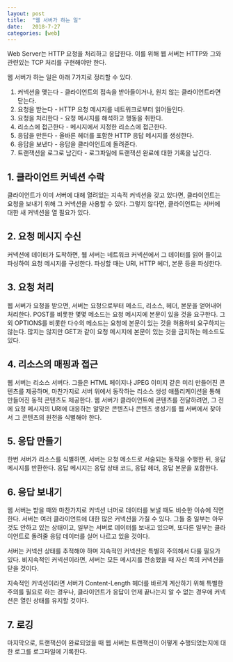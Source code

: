 ```yaml
---
layout: post
title:  "웹 서버가 하는 일"
date:   2018-7-27
categories: [web]
---
```


<p class="intro"><span class="dropcap">W</span>eb Server는 HTTP 요청을 처리하고 응답한다. 이를 위해 웹 서버는 HTTP와 그와 관련있는 TCP 처리를 구현해야만 한다.</p>

웹 서버가 하는 일은 아래 7가지로 정리할 수 있다.

1. 커넥션을 맺는다 - 클라이언트의 접속을 받아들이거나, 원치 않는 클라이언트라면 닫는다.
2. 요청을 받는다 - HTTP 요청 메시지를 네트워크로부터 읽어들인다.
3. 요청을 처리한다 - 요청 메시지를 해석하고 행동을 취한다.
4. 리소스에 접근한다 - 메시지에서 지정한 리소스에 접근한다.
5. 응답을 만든다 - 올바른 헤더를 포함한 HTTP 응답 메시지를 생성한다.
6. 응답을 보낸다 - 응답을 클라이언트에 돌려준다.
7. 트랜잭션을 로그로 남긴다 - 로그파일에 트랜잭션 완료에 대한 기록을 남긴다.

## 1. 클라이언트 커넥션 수락

클라이언트가 이미 서버에 대해 열려있는 지속적 커넥션을 갖고 있다면, 클라이언트는 요청을 보내기 위해 그 커넥션을 사용할 수 있다. 그렇지 않다면, 클라이언트는 서버에 대한 새 커넥션을 열 필요가 있다.

## 2. 요청 메시지 수신

커넥션에 데이터가 도착하면, 웹 서버는 네트워크 커넥션에서 그 데이터를 읽어 들이고 파싱하여 요청 메시지를 구성한다. 파싱할 때는 URI, HTTP 헤더, 본문 등을 파싱한다.

## 3. 요청 처리

웹 서버가 요청을 받으면, 서버는 요청으로부터 메소드, 리소스, 헤더, 본문을 얻어내어 처리한다. POST를 비롯한 몇몇 메소드는 요청 메시지에 본문이 있을 것을 요구한다. 그 외 OPTIONS를 비롯한 다수의 메소드는 요청에 본문이 있는 것을 허용하되 요구하지는 않는다. 많지는 않지만 GET과 같이 요청 메시지에 본문이 있는 것을 금지하는 메소드도 있다.

## 4. 리소스의 매핑과 접근

웹 서버는 리소스 서버다. 그들은 HTML 페이지나 JPEG 이미지 같은 미리 만들어진 콘텐츠를 제공하며, 마찬가지로 서버 위에서 동작하는 리소스 생성 애플리케이션을 통해 만들어진 동적 콘텐츠도 제공한다. 웹 서버가 클라이언트에 콘텐츠를 전달하려면, 그 전에 요청 메시지의 URI에 대응하는 알맞은 콘텐츠나 콘텐츠 생성기를 웹 서버에서 찾아서 그 콘텐츠의 원천을 식별해야 한다.

## 5. 응답 만들기

한번 서버가 리소스를 식별하면, 서버는 요청 메소드로 서술되는 동작을 수행한 뒤, 응답 메시지를 반환한다. 응답 메시지는 응답 상태 코드, 응답 헤더, 응답 본문을 포함한다.

## 6. 응답 보내기

웹 서버는 받을 때와 마찬가지로 커넥션 너머로 데이터를 보낼 때도 비슷한 이슈에 직면한다. 서버는 여러 클라이언트에 대한 많은 커넥션을 가질 수 있다. 그들 중 일부는 아무 것도 안하고 있는 상태이고, 일부는 서버로 데이터를 보내고 있으며, 또다른 일부는 클라이언트로 돌려줄 응답 데이터를 실어 나르고 있을 것이다.

서버는 커넥션 상태를 추적해야 하며 지속적인 커넥션은 특별히 주의해서 다룰 필요가 있다. 비지속적인 커넥션이라면, 서버는 모든 메시지를 전송했을 때 자신 쪽의 커넥션을 닫을 것이다.

지속적인 커넥션이라면 서버가 Content-Length 헤더를 바르게 계산하기 위해 특별한 주의를 필요로 하는 경우나, 클라이언트가 응답이 언제 끝나는지 알 수 없는 경우에 커넥션은 열린 상태를 유지할 것이다.

## 7. 로깅

마지막으로, 트랜잭션이 완료되었을 때 웹 서버는 트랜잭션이 어떻게 수행되었는지에 대한 로그를 로그파일에 기록한다.
